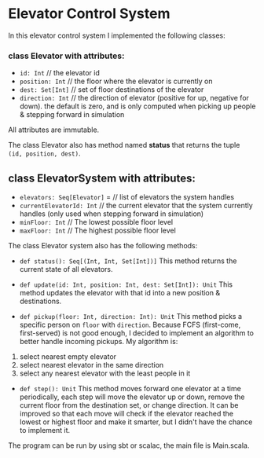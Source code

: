 # Elevator Control System


In this elevator control system I implemented the following classes:

### class Elevator with attributes:

* `id: Int` // the elevator id
* `position: Int` // the floor where the elevator is currently on
* `dest: Set[Int]` // set of floor destinations of the elevator
* `direction: Int` // the direction of elevator (positive for up, negative for down). the default is zero, and is only computed when picking up people & stepping forward in simulation

All attributes are immutable.

The class Elevator also has method named **status** that returns the tuple `(id, position, dest)`.

## class ElevatorSystem with attributes:

* `elevators: Seq[Elevator]` = // list of elevators the system handles
* `currentElevatorId: Int` // the current elevator that the system currently handles (only used when stepping forward in simulation)
* `minFloor: Int` // The lowest possible floor level
* `maxFloor: Int` // The highest possible floor level

The class Elevator system also has the following methods:

* `def status(): Seq[(Int, Int, Set[Int])]`
This method returns the current state of all elevators.

* `def update(id: Int, position: Int, dest: Set[Int]): Unit`
This method updates the elevator with that id into a new position & destinations.

* `def pickup(floor: Int, direction: Int): Unit`
This method picks a specific person on `floor` with `direction`. Because FCFS (first-come, first-served) is not good enough, I decided to implement an algorithm to better handle incoming pickups. My algorithm is:

1. select nearest empty elevator
2. select nearest elevator in the same direction
3. select any nearest elevator with the least people in it

* `def step(): Unit`
This method moves forward one elevator at a time periodically, each step will move the elevator up or down, remove the current floor from the destination set, or change direction. It can be improved so that each move will check if the elevator reached the lowest or highest floor and make it smarter, but I didn't have the chance to implement it.


The program can be run by using sbt or scalac, the main file is Main.scala.
